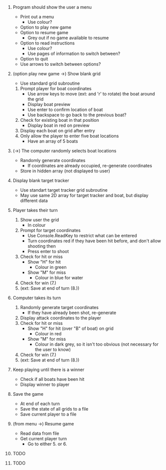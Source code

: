 1. Program should show the user a menu
    * Print out a menu
        * Use colour?
    * Option to play new game
    * Option to resume game
        * Grey out if no game available to resume
    * Option to read instructions
        * Use colour?
        * Use pages of information to switch between?
    * Option to quit
    * Use arrows to switch between options?
2. (option play new game ->) Show blank grid
    * Use standard grid subroutine
    1. Prompt player for boat coordinates
        * Use arrow keys to move (ext: and 'r' to rotate) the boat around the grid
        * Display boat preview
        * Use enter to confirm location of boat
        * Use backspace to go back to the previous boat?
    2. Check for existing boat in that position
        * Display boat in red on preview
    3. Display each boat on grid after entry
    4. Only allow the player to enter five boat locations
        * Have an array of 5 boats
3. (->) The computer randomly selects boat locations
    * Randomly generate coordinates
        * If coordinates are already occupied, re-generate coordinates
    * Store in hidden array (not displayed to user)
4. Display blank target tracker
    * Use standart target tracker grid subroutine
    * May use same 2D array for target tracker and boat, but display different data
5. Player takes their turn
    1. Show user the grid
        * In colour
    2. Prompt for target coordinates
        * Use Console.ReadKey to restrict what can be entered
        * Turn coordinates red if they have been hit before, and don't allow shooting then
        * Press enter to shoot
    3. Check for hit or miss
        * Show "H" for hit
            * Colour in green
        * Show "M" for miss
            * Colour in blue for water
    4. Check for win (7.)
    5. (ext: Save at end of turn (8.))
6. Computer takes its turn
    1. Randomly generate target coordinates
        * If they have already been shot, re-generate
    2. Display attack coordinates to the player
    3. Check for hit or miss
        * Show "H" for hit (over "B" of boat) on grid
            * Colour in red
        * Show "M" for miss
            * Colour in dark grey, so it isn't too obvious (not necessary for the user to know)
    4. Check for win (7.)
    5. (ext: Save at end of turn (8.))
7. Keep playing until there is a winner
    * Check if all boats have been hit
    * Display winner to player

8. Save the game
    * At end of each turn
    * Save the state of all grids to a file
    * Save current player to a file
9. (from menu ->) Resume game
    * Read data from file
    * Get current player turn
        * Go to either 5. or 6.

10. TODO
11. TODO
